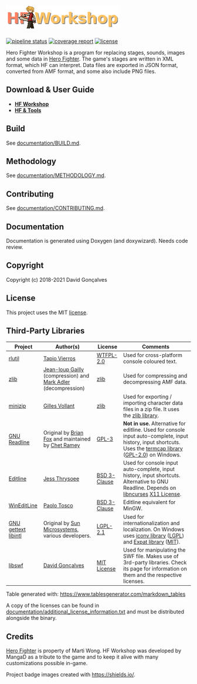 # ![logo](resources/logo.png)

[![pipeline status](https://gitlab.com/MangaD/hf-workshop/badges/master/pipeline.svg?style=flat-square)](https://gitlab.com/MangaD/hf-workshop/commits/master) [![coverage report](https://gitlab.com/MangaD/hf-workshop/badges/master/coverage.svg?style=flat-square)](https://gitlab.com/MangaD/hf-workshop/commits/master) [![license](https://img.shields.io/badge/license-MIT-red?style=flat-square)](LICENSE)

Hero Fighter Workshop is a program for replacing stages, sounds, images and some data in [Hero Fighter](http://herofighter.com/index_en.html). The game's stages are written in XML format, which HF can interpret. Data files are exported in JSON format, converted from AMF format, and some also include PNG files.

## Download & User Guide

- **[HF Workshop](https://hf-empire.com/forum/showthread.php?tid=317)**
- **[HF & Tools](https://www.mediafire.com/folder/mue8oxr6muaa6/hf_disassembled_resources)**

## Build

See [documentation/BUILD.md](documentation/BUILD.md).

## Methodology

See [documentation/METHODOLOGY.md](documentation/METHODOLOGY.md).

## Contributing

See [documentation/CONTRIBUTING.md](documentation/CONTRIBUTING.md).

## Documentation

Documentation is generated using Doxygen (and doxywizard). Needs code review.

## Copyright

Copyright (c) 2018-2021 David Gonçalves

## License

This project uses the MIT [license](LICENSE).

## Third-Party Libraries

| **Project**                                                  | **Author(s)**                                                | **License**                                                  | **Comments**                                                 |
| ------------------------------------------------------------ | ------------------------------------------------------------ | ------------------------------------------------------------ | ------------------------------------------------------------ |
| [rlutil](https://github.com/tapio/rlutil)                    | [Tapio Vierros](https://github.com/tapio)                    | [WTFPL-2.0](https://github.com/tapio/rlutil/blob/master/docs/License.txt) | Used for cross-platform console coloured text.               |
| [zlib](https://www.zlib.net/)                                | [Jean-loup Gailly](http://gailly.net/) (compression) and [Mark Adler](http://en.wikipedia.org/wiki/Mark_Adler) (decompression) | [zlib](https://zlib.net/zlib_license.html)                   | Used for compressing and decompressing AMF data.             |
| [minizip](https://www.winimage.com/zLibDll/minizip.html)     | [Gilles Vollant](https://www.winimage.com/zLibDll/minizip.html) | [zlib](http://www.nf.mpg.de/vinci3/doc/license-minizip.html) | Used for exporting / importing character data files in a zip file. It uses the [zlib library](https://www.zlib.net/). |
| [GNU Readline](https://git.savannah.gnu.org/cgit/readline.git) | Original by [Brian Fox](https://en.wikipedia.org/wiki/Brian_Fox_(computer_programmer)) and maintained by [Chet Ramey](https://tiswww.case.edu/php/chet/) | [GPL-3](http://www.gnu.org/licenses/gpl.html)                | **Not in use.** Alternative for editline. Used for console input auto-complete, input history, input shortcuts. Uses the [termcap library](https://ftp.gnu.org/gnu/termcap/) ([GPL-2.0](https://ftp.gnu.org/gnu/termcap/)) on Windows. |
| [Editline](https://thrysoee.dk/editline/)                    | [Jess Thrysoee](https://thrysoee.dk/)                        | [BSD 3-Clause](https://thrysoee.dk/editline/)                | Used for console input auto-complete, input history, input shortcuts. Alternative to GNU Readline. Depends on [libncurses](https://invisible-island.net/ncurses/ncurses.html) [X11 License](https://invisible-island.net/ncurses/ncurses-license.html). |
| [WinEditLine](http://mingweditline.sourceforge.net/)         | [Paolo Tosco](http://mingweditline.sourceforge.net/)         | [BSD 3-Clause](http://mingweditline.sourceforge.net/?License) | Editline equivalent for MinGW.                               |
| [GNU gettext libintl](https://www.gnu.org/software/gettext/) | Original by [Sun Microsystems](https://en.wikipedia.org/wiki/Sun_Microsystems), various developers. | [LGPL-2.1](https://www.gnu.org/software/gettext/manual/html_node/Licenses.html) | Used for internationalization and localization. On Windows uses [iconv library](https://www.gnu.org/software/libiconv/) ([LGPL](https://www.gnu.org/software/libiconv/)) and [Expat library](https://libexpat.github.io/) ([MIT](https://github.com/libexpat/libexpat/blob/master/expat/COPYING)). |
| [libswf](https://gitlab.com/MangaD/libswf)                   | [David Gonçalves](https://gitlab.com/MangaD)                 | [MIT License](https://gitlab.com/MangaD/libswf/-/blob/master/LICENSE) | Used for manipulating the SWF file. Makes use of 3rd-party libraries. Check its page for information on them and the respective licenses. |

Table generated with: https://www.tablesgenerator.com/markdown_tables

A copy of the licenses can be found in [documentation/additional_license_information.txt](documentation/additional_license_information.txt) and must be distributed alongside the binary.

## Credits

[Hero Fighter](http://herofighter.com) is property of Marti Wong. HF Workshop was developed by MangaD as a tribute to the game and to keep it alive with many customizations possible in-game.

Project badge images created with https://shields.io/.
